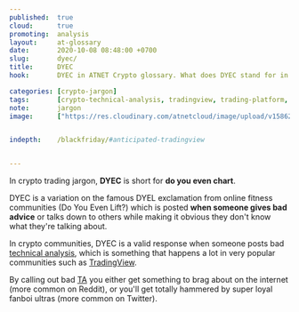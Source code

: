 ```yaml
---
published:  true
cloud:      true
promoting:  analysis
layout:     at-glossary
date:       2020-10-08 08:48:00 +0700
slug:       dyec/
title:      DYEC
hook:       DYEC in ATNET Crypto glossary. What does DYEC stand for in crypto?

categories: [crypto-jargon]
tags:       [crypto-technical-analysis, tradingview, trading-platform, custodial-trading, noncustodial-trading]
note:       jargon
image:      ["https://res.cloudinary.com/atnetcloud/image/upload/v1586242335/atnet/cybersecurity/black-laptop-beside-audio-mixer-set-919734_ae2uzl.jpg"]


indepth:    /blackfriday/#anticipated-tradingview


---
```


In crypto trading jargon, **DYEC** is short for **do you even chart**.

DYEC is a variation on the famous DYEL exclamation from online fitness communities (Do You Even Lift?) which is posted **when someone gives bad advice** or talks down to others while making it obvious they don't know what they're talking about.

In crypto communities, DYEC is a valid response when someone posts bad [technical analysis](/technical-analysis/), which is something that happens a lot in very popular communities such as [TradingView](http://bit.ly/at-tvd-eth).


<!--more-->


By calling out bad [TA](/glossary/ta/) you either get something to brag about on the internet (more common on Reddit), or you'll get totally hammered by super loyal fanboi ultras (more common on Twitter).
